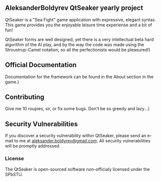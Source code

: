 ## AleksanderBoldyrev QtSeaker yearly project

QtSeaker is a "Sea Fight" game application with expressive, elegant syntax. This game provides you the enjoyable leisure time experiense and a bit of fun!

QtSeaker forms are well designed, yet there is a very intellectual beta hard algorithm of the AI play, and by the way the code was made using the Stroustrup-Camel notation, so all the perfectionists would be pleasured!)

## Official Documentation

Documentation for the framework can be found in the About section in the game.)

## Contributing

Give me 10 roupies, sir, or fix some bugs. Don't be so greedy and lazy...)

## Security Vulnerabilities

If you discover a security vulnerability within QtSeaker, please send an e-mail to me at aleksander.boldyrev@gmail.com. All security vulnerabilities will be promptly addressed.

### License

The QtSeaker is open-sourced software non-officialy licensed under the SPbSTU.
